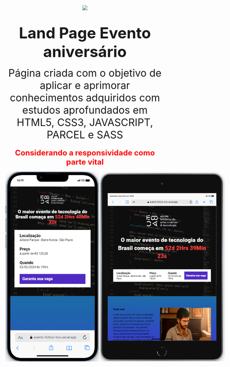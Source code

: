 <div align="center">
    <img src="./src/images/douglas.png">
</div>


<h1 align="center"><font size="8">Land Page Evento aniversário</font></h1>
<p align="center"><font size="6">Página criada com o objetivo de aplicar e aprimorar conhecimentos adquiridos com estudos 
aprofundados em HTML5, CSS3, JAVASCRIPT, PARCEL e SASS</font></p>

<h3 align="center" style="color:red;"><font size="5">Considerando a responsividade como parte vital</font></h3>

<div style="display: flex; justify-content: space-evenly;">
    <img  src="./src/images/resp.mobile.png" width="400px" height="600px">
    <img  src="./src/images/resp.tablet.png" width="400px" height="600px">
</div>
